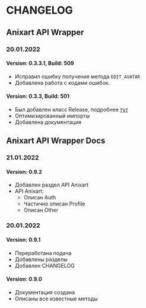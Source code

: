 # CHANGELOG

## Anixart API Wrapper

### 20.01.2022
#### Version: 0.3.3.1, Build: 509

* Исправил ошибку получения метода `EDIT_AVATAR`
* Добавлена работа с кодами ошибок.

#### Version: 0.3.3, Build: 501

* Был добавлен класс Release, подробнее [тут](LibApi/methods/#release)
* Оптимизированный импорты
* Добавлена документация

## Anixart API Wrapper Docs

### 21.01.2022

#### Version: 0.9.2

* Добавлен раздел API Anixart
* API Anixart:
    * Описан Auth
    * Частично описан Profile
    * Описан Other

### 20.01.2022

#### Version: 0.9.1

* Переработана подача
* Добавлены разделы
* Добавлен CHANGELOG

#### Version: 0.9.0

* Документация создана
* Описаны все известные методы